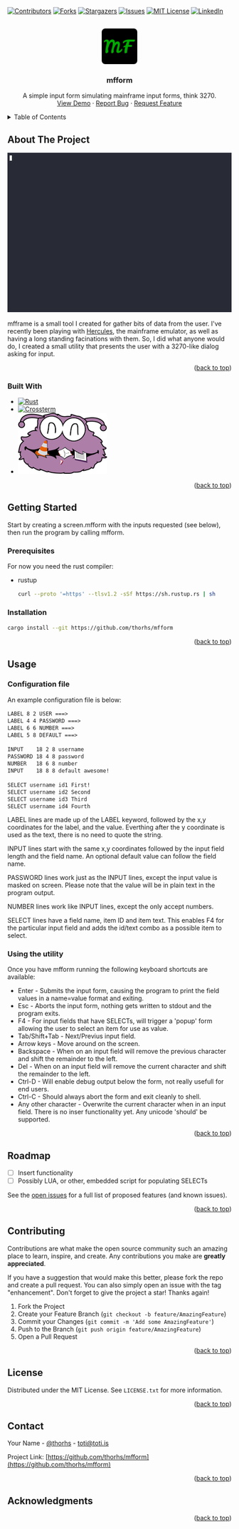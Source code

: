 <!-- Improved compatibility of back to top link: See: https://github.com/othneildrew/Best-README-Template/pull/73 -->
<a id="readme-top"></a>
<!--
*** Thanks for checking out the Best-README-Template. If you have a suggestion
*** that would make this better, please fork the repo and create a pull request
*** or simply open an issue with the tag "enhancement".
*** Don't forget to give the project a star!
*** Thanks again! Now go create something AMAZING! :D
-->



<!-- PROJECT SHIELDS -->
<!--
*** I'm using markdown "reference style" links for readability.
*** Reference links are enclosed in brackets [ ] instead of parentheses ( ).
*** See the bottom of this document for the declaration of the reference variables
*** for contributors-url, forks-url, etc. This is an optional, concise syntax you may use.
*** https://www.markdownguide.org/basic-syntax/#reference-style-links
-->
[![Contributors][contributors-shield]][contributors-url]
[![Forks][forks-shield]][forks-url]
[![Stargazers][stars-shield]][stars-url]
[![Issues][issues-shield]][issues-url]
[![MIT License][license-shield]][license-url]
[![LinkedIn][linkedin-shield]][linkedin-url]



<!-- PROJECT LOGO -->
<br />
<div align="center">
  <a href="https://github.com/thorhs/mfform">
    <img src="images/logo.png" alt="Logo" width="80" height="80">
  </a>

<h3 align="center">mfform</h3>

  <p align="center">
    A simple input form simulating mainframe input forms, think 3270.
    <br />
    <!--- <a href="https://github.com/thorhs/mfform"><strong>Explore the docs »</strong></a>
    <br />
    <br / --->
    <a href="https://github.com/thorhs/mfform">View Demo</a>
    ·
    <a href="https://github.com/thorhs/mfform/issues/new?labels=bug&template=bug-report---.md">Report Bug</a>
    ·
    <a href="https://github.com/thorhs/mfform/issues/new?labels=enhancement&template=feature-request---.md">Request Feature</a>
  </p>
</div>



<!-- TABLE OF CONTENTS -->
<details>
  <summary>Table of Contents</summary>
  <ol>
    <li>
      <a href="#about-the-project">About The Project</a>
      <ul>
        <li><a href="#built-with">Built With</a></li>
      </ul>
    </li>
    <li>
      <a href="#getting-started">Getting Started</a>
      <ul>
        <li><a href="#prerequisites">Prerequisites</a></li>
        <li><a href="#installation">Installation</a></li>
      </ul>
    </li>
    <li><a href="#usage">Usage</a></li>
    <li><a href="#roadmap">Roadmap</a></li>
    <li><a href="#contributing">Contributing</a></li>
    <li><a href="#license">License</a></li>
    <li><a href="#contact">Contact</a></li>
    <li><a href="#acknowledgments">Acknowledgments</a></li>
  </ol>
</details>



<!-- ABOUT THE PROJECT -->
## About The Project

[![Product Name Screen Shot][product-screenshot]](https://example.com)

mfframe is a small tool I created for gather bits of data from the user.
I've recently been playing with [Hercules][Hercules-url], the mainframe emulator,
as well as having a long standing facinations with them.
So, I did what anyone would do, I created a small utility that presents the user
with a 3270-like dialog asking for input.

<p align="right">(<a href="#readme-top">back to top</a>)</p>



### Built With

* [![Rust][Rustlang.org]][Rust-url]
* [![Crossterm][crossterm-logo]][Crossterm-url]
* [![nom][nom-logo]][nom-url]

<p align="right">(<a href="#readme-top">back to top</a>)</p>



<!-- GETTING STARTED -->
## Getting Started

Start by creating a screen.mfform with the inputs requested (see below),
then run the program by calling mfform.

### Prerequisites

For now you need the rust compiler:
* rustup
  ```sh
  curl --proto '=https' --tlsv1.2 -sSf https://sh.rustup.rs | sh
  ```

### Installation

   ```sh
   cargo install --git https://github.com/thorhs/mfform

   ```

<p align="right">(<a href="#readme-top">back to top</a>)</p>



<!-- USAGE EXAMPLES -->
## Usage

### Configuration file

An example configuration file is below:
```
LABEL 8 2 USER ===>
LABEL 4 4 PASSWORD ===>
LABEL 6 6 NUMBER ===>
LABEL 5 8 DEFAULT ===>

INPUT    18 2 8 username
PASSWORD 18 4 8 password
NUMBER   18 6 8 number
INPUT    18 8 8 default awesome!

SELECT username id1 First!
SELECT username id2 Second
SELECT username id3 Third
SELECT username id4 Fourth
```

LABEL lines are made up of the LABEL keyword, followed by the x,y coordinates for the label, and the value.  Everthing after the y coordinate is used as the text, there is no need to quote the string.

INPUT lines start with the same x,y coordinates followed by the input field length and the field name.  An optional default value can follow the field name.

PASSWORD lines work just as the INPUT lines, except the input value is masked on screen.  Please note that the value will be in plain text in the program output.

NUMBER lines work like INPUT lines, except the only accept numbers.

SELECT lines have a field name, item ID and item text.  This enables F4 for the particular input field and adds the id/text combo as a possible item to select.

### Using the utility

Once you have mfform running the following keyboard shortcuts are available:

* Enter - Submits the input form, causing the program to print the field values in a name=value format and exiting.
* Esc - Aborts the input form, nothing gets written to stdout and the program exits.
* F4 - For input fields that have SELECTs, will trigger a 'popup' form allowing the user to select an item for use as value.
* Tab/Shift+Tab - Next/Previus input field.
* Arrow keys - Move around on the screen.
* Backspace - When on an input field will remove the previous character and shift the remainder to the left.
* Del - When on an input field will remove the current character and shift the remainder to the left.
* Ctrl-D - Will enable debug output below the form, not really usefull for end users.
* Ctrl-C - Should always abort the form and exit cleanly to shell.
* Any other character - Overwrite the current character when in an input field.  There is no inser functionality yet.  Any unicode 'should' be supported.

<p align="right">(<a href="#readme-top">back to top</a>)</p>



<!-- ROADMAP -->
## Roadmap

- [ ] Insert functionality
- [ ] Possibly LUA, or other, embedded script for populating SELECTs

See the [open issues](https://github.com/thorhs/mfform/issues) for a full list of proposed features (and known issues).

<p align="right">(<a href="#readme-top">back to top</a>)</p>



<!-- CONTRIBUTING -->
## Contributing

Contributions are what make the open source community such an amazing place to learn, inspire, and create. Any contributions you make are **greatly appreciated**.

If you have a suggestion that would make this better, please fork the repo and create a pull request. You can also simply open an issue with the tag "enhancement".
Don't forget to give the project a star! Thanks again!

1. Fork the Project
2. Create your Feature Branch (`git checkout -b feature/AmazingFeature`)
3. Commit your Changes (`git commit -m 'Add some AmazingFeature'`)
4. Push to the Branch (`git push origin feature/AmazingFeature`)
5. Open a Pull Request

<p align="right">(<a href="#readme-top">back to top</a>)</p>



<!-- LICENSE -->
## License

Distributed under the MIT License. See `LICENSE.txt` for more information.

<p align="right">(<a href="#readme-top">back to top</a>)</p>



<!-- CONTACT -->
## Contact

Your Name - [@thorhs](https://twitter.com/thorhs) - toti@toti.is

Project Link: [https://github.com/thorhs/mfform](https://github.com/thorhs/mfform)

<p align="right">(<a href="#readme-top">back to top</a>)</p>



<!-- ACKNOWLEDGMENTS -->
## Acknowledgments

<p align="right">(<a href="#readme-top">back to top</a>)</p>



<!-- MARKDOWN LINKS & IMAGES -->
<!-- https://www.markdownguide.org/basic-syntax/#reference-style-links -->
[contributors-shield]: https://img.shields.io/github/contributors/thorhs/mfform.svg?style=for-the-badge
[contributors-url]: https://github.com/thorhs/mfform/graphs/contributors
[forks-shield]: https://img.shields.io/github/forks/thorhs/mfform.svg?style=for-the-badge
[forks-url]: https://github.com/thorhs/mfform/network/members
[stars-shield]: https://img.shields.io/github/stars/thorhs/mfform.svg?style=for-the-badge
[stars-url]: https://github.com/thorhs/mfform/stargazers
[issues-shield]: https://img.shields.io/github/issues/thorhs/mfform.svg?style=for-the-badge
[issues-url]: https://github.com/thorhs/mfform/issues
[license-shield]: https://img.shields.io/github/license/thorhs/mfform.svg?style=for-the-badge
[license-url]: https://github.com/thorhs/mfform/blob/master/LICENSE
[linkedin-shield]: https://img.shields.io/badge/-LinkedIn-black.svg?style=for-the-badge&logo=linkedin&colorB=555
[linkedin-url]: https://linkedin.com/in/thorhs
[product-screenshot]: images/screenshot.png
[Hercules-url]: http://www.hercules-390.org
[Rustlang.org]: https://img.shields.io/badge/Rust-000000?style=for-the-badge&logo=rust
[Rust-url]: https://rustlang.org
[crossterm-logo]: https://github.com/crossterm-rs/crossterm/raw/master/docs/crossterm_full.png
[Crossterm-url]: https://github.com/crossterm-rs/crossterm
[nom-logo]: https://raw.githubusercontent.com/Geal/nom/main/assets/nom.png
[nom-url]: https://github.com/rust-bakery/nom
